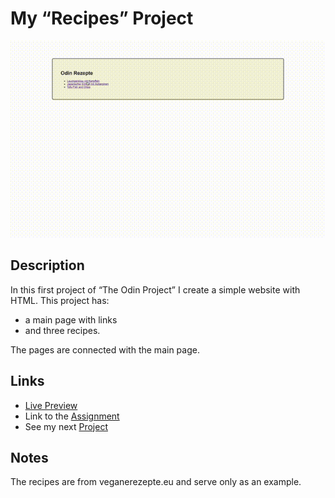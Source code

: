 # My “Recipes” Project
![preview gif](./media/prev.gif) 

## Description
In this first project of “The Odin Project” I create a simple website with HTML.
This project has:

- a main page with links 
- and three recipes.

The pages are connected with the main page.

## Links
- [Live Preview](https://tomsoerr.github.io/odin-recipes/)
- Link to the [Assignment](https://www.theodinproject.com/lessons/foundations-recipes)
- See my next [Project](https://github.com/TomSoerr/odin-landing-page)

## Notes
The recipes are from veganerezepte.eu and serve only as an example.
